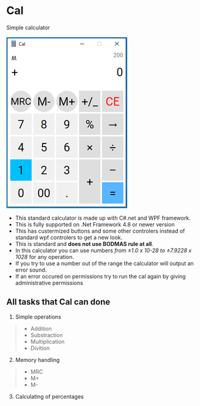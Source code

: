 # Cal
Simple calculator
<br/>
<br/>
![Screenshot1](Screenshots/Screenshot1.PNG)
- This standard calculator is made up with C#.net and WPF framework.
- This is fully supported on .Net Framework 4.8 or newer version
- This has custermized buttons and some other controlers instead of standard wpf controlers to get a new look.
- This is standard and **does not use BODMAS rule at all**.
- In this calculator you can use numbers *from ±1.0 x 10-28 to ±7.9228 x 1028* for any operation.
- If you try to use a number out of the range the calculator will output an error sound.
- If an error occured on permissions try to run the cal again by giving administrative permissions
## All tasks that Cal can done
1. Simple operations
> - Addition
> - Substraction
> - Multiplication
> - Divition
2. Memory handling
> - MRC
> - M+
> - M-
3. Calculating of percentages
